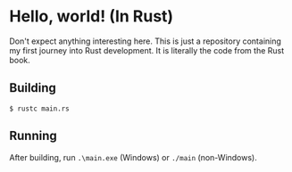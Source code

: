# Hello, world! (In Rust)

Don't expect anything interesting here. This is just a repository containing my
first journey into Rust development. It is literally the code from the Rust
book.

## Building

```shell
$ rustc main.rs
```

## Running

After building, run `.\main.exe` (Windows) or `./main` (non-Windows).
